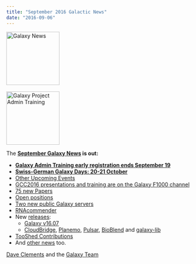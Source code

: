 ```yaml
---
title: "September 2016 Galactic News"
date: "2016-09-06"
---
```

<div class='right'>
<a href='/galaxy-updates/2016-09/'><img src="/images/galaxy-logos/GalaxyNews.png" alt="Galaxy News" width=140 /></a><br /><br />
<a href='/galaxy-updates/2016-09/#galaxy-admin-training-november-7-11-salt-lake-city-utah'><img src="/images/logos/AdminTraining2016-500.png" alt="Galaxy Project Admin Training" width="140" /></a>
</div>

The **[September Galaxy News](/galaxy-updates/2016-09/) is out:**

* **[Galaxy Admin Training early registration ends September 19](/galaxy-updates/2016-09/#galaxy-admin-training-november-7-11-salt-lake-city-utah)**
* **[Swiss-German Galaxy Days: 20-21 October](/galaxy-updates/2016-09/#swiss-german-galaxy-days)**
* [Other Upcoming Events](/galaxy-updates/2016-09/#other-upcoming-events)
* [GCC2016 presentations and training are on the Galaxy F1000 channel](/galaxy-updates/2016-09/#gcc2016-talks-posters-and-training-slides-are-on-the-f1000research-galaxy-channel)
* [75 new Papers](/galaxy-updates/2016-09/#new-papers)
* [Open positions](/galaxy-updates/2016-09/#whos-hiring)
* [Two new public Galaxy servers](/galaxy-updates/2016-09/#public-galaxy-server-news)
* [RNAcommender](/galaxy-updates/2016-09/#galaxy-community-hubs)
* New [releases](/galaxy-updates/2016-09/#releases):
  * [Galaxy v16.07](/galaxy-updates/2016-09/#galaxy-v1607)
  * [CloudBridge](/galaxy-updates/2016-09/#cloudbridge-011), [Planemo](/galaxy-updates/2016-09/#planemo-0280---0291), [Pulsar](/galaxy-updates/2016-09/#pulsar-071---072), [BioBlend](/galaxy-updates/2016-09/#bioblend-080) and [galaxy-lib](/galaxy-updates/2016-09/#galaxy-lib-16710---16100)
* [TooShed Contributions](/galaxy-updates/2016-09/#toolshed-contributions)
* And [other news](/galaxy-updates/2016-09/#other-news) too.

[Dave Clements](/people/dave-clements/) and the [Galaxy Team](/galaxy-team/)
